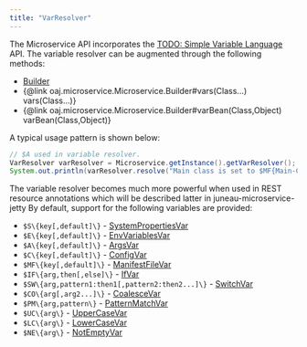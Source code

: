 ```yaml
---
title: "VarResolver"
---
```


The Microservice API incorporates the [TODO: Simple Variable Language](TODO.md) API.
The variable resolver can be augmented through the following methods:
- [Builder](../apidocs/org/apache/juneau/microservice/Microservice/Builder.html)
- \{@link oaj.microservice.Microservice.Builder#vars(Class...) vars(Class...)\}
- \{@link oaj.microservice.Microservice.Builder#varBean(Class,Object) varBean(Class,Object)\}

A typical usage pattern is shown below:

```java
// $A used in variable resolver.
VarResolver varResolver = Microservice.getInstance().getVarResolver();
System.out.println(varResolver.resolve("Main class is set to $MF{Main-Class, unknown}"));
```


The variable resolver becomes much more powerful when used in REST resource annotations which will be
described latter in juneau-microservice-jetty
By default, support for the following variables are provided:
- `$S\{key[,default]\}` - [SystemPropertiesVar](../apidocs/org/apache/juneau/svl/vars/SystemPropertiesVar.html)
- `$E\{key[,default]\}` - [EnvVariablesVar](../apidocs/org/apache/juneau/svl/vars/EnvVariablesVar.html)
- `$A\{key[,default]\}` - [ArgsVar](../apidocs/org/apache/juneau/svl/vars/ArgsVar.html)
- `$C\{key[,default]\}` - [ConfigVar](../apidocs/org/apache/juneau/config/vars/ConfigVar.html)
- `$MF\{key[,default]\}` - [ManifestFileVar](../apidocs/org/apache/juneau/svl/vars/ManifestFileVar.html)
- `$IF\{arg,then[,else]\}` - [IfVar](../apidocs/org/apache/juneau/svl/vars/IfVar.html)
- `$SW\{arg,pattern1:then1[,pattern2:then2...]\}` - [SwitchVar](../apidocs/org/apache/juneau/svl/vars/SwitchVar.html)
- `$CO\{arg[,arg2...]\}` - [CoalesceVar](../apidocs/org/apache/juneau/svl/vars/CoalesceVar.html)
- `$PM\{arg,pattern\}` - [PatternMatchVar](../apidocs/org/apache/juneau/svl/vars/PatternMatchVar.html)
- `$UC\{arg\}` - [UpperCaseVar](../apidocs/org/apache/juneau/svl/vars/UpperCaseVar.html)
- `$LC\{arg\}` - [LowerCaseVar](../apidocs/org/apache/juneau/svl/vars/LowerCaseVar.html)
- `$NE\{arg\}` - [NotEmptyVar](../apidocs/org/apache/juneau/svl/vars/NotEmptyVar.html)
